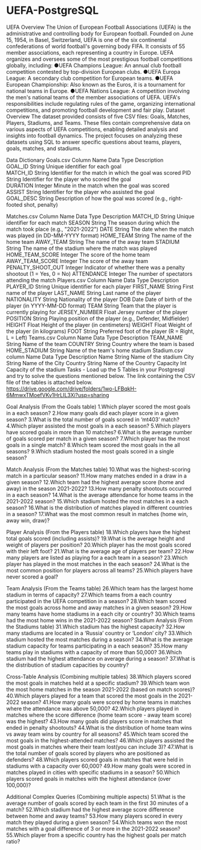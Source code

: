 # UEFA-PostgreSQL

UEFA Overview
The Union of European Football Associations (UEFA) is the administrative and controlling body for European football. Founded on June 15, 1954, in Basel, Switzerland, UEFA is one of the six continental confederations of world football's governing body FIFA. It consists of 55 member associations, each representing a country in Europe. UEFA organizes and oversees some of the most prestigious football competitions globally, including:
●UEFA Champions League: An annual club football competition contested by top-division European clubs.
●UEFA Europa League: A secondary club competition for European teams.
●UEFA European Championship: Also known as the Euros, it is a tournament for national teams in Europe.
●UEFA Nations League: A competition involving the men's national teams of the member associations of UEFA.
UEFA's responsibilities include regulating rules of the game, organizing international competitions, and promoting football development and fair play.
Dataset Overview
The dataset provided consists of five CSV files: Goals, Matches, Players, Stadiums, and Teams. These files contain comprehensive data on various aspects of UEFA competitions, enabling detailed analysis and insights into football dynamics. The project focuses on analyzing these datasets using SQL to answer specific questions about teams, players, goals, matches, and stadiums.










Data Dictionary 
Goals.csv
 Column Name 	 Data Type 	 Description                                      
 GOAL_ID     	 String    	 Unique identifier for each goal                  
 MATCH_ID    	 String    	 Identifier for the match in which the goal was scored 
 PID         	 String    	 Identifier for the player who scored the goal    
 DURATION    	 Integer   	 Minute in the match when the goal was scored     
 ASSIST      	 String    	 Identifier for the player who assisted the goal  
 GOAL_DESC   	 String    	 Description of how the goal was scored (e.g., right-footed shot, penalty) 










Matches.csv
Column Name	Data Type	Description
MATCH_ID	String	Unique identifier for each match
SEASON	String	The season during which the match took place (e.g., "2021-2022")
DATE	String	The date when the match was played (in DD-MM-YYYY format)
HOME_TEAM	String	The name of the home team
AWAY_TEAM	String	The name of the away team
STADIUM	String	The name of the stadium where the match was played
HOME_TEAM_SCORE	Integer	The score of the home team
AWAY_TEAM_SCORE	Integer	The score of the away team
PENALTY_SHOOT_OUT	Integer	Indicator of whether there was a penalty shootout (1 = Yes, 0 = No)
ATTENDANCE	Integer	The number of spectators attending the match
Players.csv
Column Name	Data Type	Description
PLAYER_ID	String	Unique identifier for each player
FIRST_NAME	String	First name of the player
LAST_NAME	String	Last name of the player
NATIONALITY	String	Nationality of the player
DOB	Date	Date of birth of the player (in YYYY-MM-DD format)
TEAM	String	Team that the player is currently playing for
JERSEY_NUMBER	Float	Jersey number of the player
POSITION	String	Playing position of the player (e.g., Defender, Midfielder)
HEIGHT	Float	Height of the player (in centimeters)
WEIGHT	Float	Weight of the player (in kilograms)
FOOT	String	Preferred foot of the player (R = Right, L = Left)
Teams.csv
Column Name	Data Type	Description
TEAM_NAME	String	Name of the team
COUNTRY	String	Country where the team is based
HOME_STADIUM	String	Name of the team's home stadium
Stadium.csv
column Name	Data Type	Description
Name 	String	Name of the stadium
City	String 	Name of the City
Country 	String	Name of the Country 
Capacity	Int	Capacity of the stadium
Tasks - 
Load up the 5 Tables in your Postgresql and try to solve the questions mentioned below. The link containing the CSV file of the tables is attached below. 
https://drive.google.com/drive/folders/1wo-LFBqkH-6MmwxTMoefVKv1HrLIL3Xi?usp=sharing


Goal Analysis (From the Goals table)
1.Which player scored the most goals in a each season?
2.How many goals did each player score in a given season?
3.What is the total number of goals scored in ‘mt403’ match?
4.Which player assisted the most goals in a each season?
5.Which players have scored goals in more than 10 matches?
6.What is the average number of goals scored per match in a given season?
7.Which player has the most goals in a single match?
8.Which team scored the most goals in the all seasons?
9.Which stadium hosted the most goals scored in a single season?


Match Analysis (From the Matches table)
10.What was the highest-scoring match in a particular season?
11.How many matches ended in a draw in a given season?
12.Which team had the highest average score (home and away) in the season 2021-2022?
13.How many penalty shootouts occurred in a each season?
14.What is the average attendance for home teams in the 2021-2022 season?
15.Which stadium hosted the most matches in a each season?
16.What is the distribution of matches played in different countries in a season?
17.What was the most common result in matches (home win, away win, draw)?


Player Analysis (From the Players table)
18.Which players have the highest total goals scored (including assists)?
19.What is the average height and weight of players per position?
20.Which player has the most goals scored with their left foot?
21.What is the average age of players per team?
22.How many players are listed as playing for a each team in a season?
23.Which player has played in the most matches in the each season?
24.What is the most common position for players across all teams?
25.Which players have never scored a goal?


Team Analysis (From the Teams table)
26.Which team has the largest home stadium in terms of capacity?
27.Which teams from a each country participated in the UEFA competition in a season?
28.Which team scored the most goals across home and away matches in a given season?
29.How many teams have home stadiums in a each city or country?
30.Which teams had the most home wins in the 2021-2022 season?
Stadium Analysis (From the Stadiums table)
31.Which stadium has the highest capacity?
32.How many stadiums are located in a ‘Russia’ country or ‘London’ city?
33.Which stadium hosted the most matches during a season?
34.What is the average stadium capacity for teams participating in a each season?
35.How many teams play in stadiums with a capacity of more than 50,000?
36.Which stadium had the highest attendance on average during a season?
37.What is the distribution of stadium capacities by country?


Cross-Table Analysis (Combining multiple tables)
38.Which players scored the most goals in matches held at a specific stadium?
39.Which team won the most home matches in the season 2021-2022 (based on match scores)?
40.Which players played for a team that scored the most goals in the 2021-2022 season?
41.How many goals were scored by home teams in matches where the attendance was above 50,000?
42.Which players played in matches where the score difference (home team score - away team score) was the highest?
43.How many goals did players score in matches that ended in penalty shootouts?
44.What is the distribution of home team wins vs away team wins by country for all seasons?
45.Which team scored the most goals in the highest-attended matches?
46.Which players assisted the most goals in matches where their team lost(you can include 3)?
47.What is the total number of goals scored by players who are positioned as defenders?
48.Which players scored goals in matches that were held in stadiums with a capacity over 60,000?
49.How many goals were scored in matches played in cities with specific stadiums in a season?
50.Which players scored goals in matches with the highest attendance (over 100,000)?


Additional Complex Queries (Combining multiple aspects)
51.What is the average number of goals scored by each team in the first 30 minutes of a match?
52.Which stadium had the highest average score difference between home and away teams?
53.How many players scored in every match they played during a given season?
54.Which teams won the most matches with a goal difference of 3 or more in the 2021-2022 season?
55.Which player from a specific country has the highest goals per match ratio?
